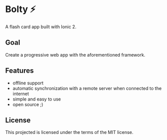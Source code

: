 # Bolty :zap:
A flash card app built with Ionic 2.

## Goal
Create a progressive web app with the aforementioned framework.

## Features
* offline support
* automatic synchronization with a remote server when connected to the internet
* simple and easy to use
* open source ;)

## License
This projected is licensed under the terms of the MIT license.